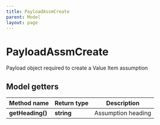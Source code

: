 ```yaml
---
title: PayloadAssmCreate
parent: Model
layout: page
---
```


# PayloadAssmCreate

Payload object required to create a Value Item assumption

## Model getters

Method name | Return type | Description
------------ | ------------- | -------------
**getHeading()** | **string** | Assumption heading

